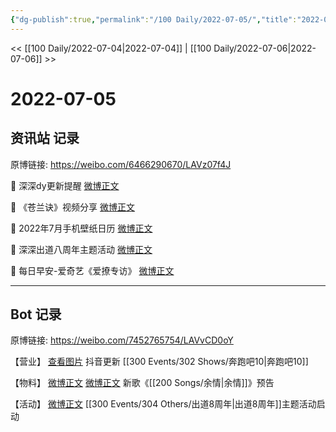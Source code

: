 ```yaml
---
{"dg-publish":true,"permalink":"/100 Daily/2022-07-05/","title":"2022-07-05","created":"2022-12-06T15:32:51.000+08:00","updated":"2023-04-11T14:46:33.894+08:00"}
---
```



<< [[100 Daily/2022-07-04\|2022-07-04]] | [[100 Daily/2022-07-06\|2022-07-06]] >>

# 2022-07-05

## 资讯站 记录

原博链接: https://weibo.com/6466290670/LAVz07f4J

💫 深深dy更新提醒 [微博正文](https://m.weibo.cn/6466290670/4787950770982839)

💫 《苍兰诀》视频分享 [微博正文](https://m.weibo.cn/6466290670/4787845133505443)

💫 2022年7月手机壁纸日历 [微博正文](https://m.weibo.cn/6466290670/4787806104191401)

💫 深深出道八周年主题活动 [微博正文](https://m.weibo.cn/6466290670/4787955660490995)

💫 每日早安-爱奇艺《爱撩专访》 [微博正文](https://m.weibo.cn/6466290670/4787800659985263)

---
## Bot 记录

原博链接: https://weibo.com/7452765754/LAVvCD0oY

【营业】
[查看图片](https://wx1.sinaimg.cn/large/0088n2Pggy1h3wgcvwqd3j30u01hddjn.jpg) 抖音更新 [[300 Events/302 Shows/奔跑吧10\|奔跑吧10]]

【物料】
[微博正文](https://weibo.com/detail/4787840498536559) [微博正文](https://weibo.com/detail/4787987735380497) 新歌《[[200 Songs/余情\|余情]]》预告

【活动】
[微博正文](https://weibo.com/detail/4787952549364073) [[300 Events/304 Others/出道8周年\|出道8周年]]主题活动启动
